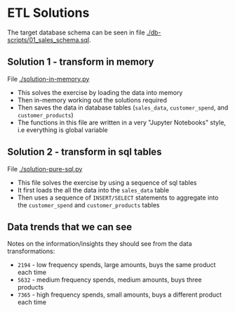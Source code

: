 # ETL Solutions

The target database schema can be seen in file [./db-scripts/01_sales_schema.sql](./db-scripts/01_sales_schema.sql).

## Solution 1 - transform in memory

File [./solution-in-memory.py](./solution-in-memory.py)

- This solves the exercise by loading the data into memory
- Then in-memory working out the solutions required
- Then saves the data in database tables (`sales_data`, `customer_spend`, and `customer_products`)
- The functions in this file are written in a very "Jupyter Notebooks" style, i.e everything is global variable

## Solution 2 - transform in sql tables

File [./solution-pure-sql.py](./solution-pure-sql.py)

- This file solves the exercise by using a sequence of sql tables
- It first loads the all the data into the `sales_data` table
- Then uses a sequence of `INSERT/SELECT` statements to aggregate into the `customer_spend` and `customer_products` tables

## Data trends that we can see

Notes on the information/insights they should see from the data transformations:

- `2194` - low frequency spends, large amounts, buys the same product each time
- `5632` - medium frequency spends, medium amounts, buys three products
- `7365` - high frequency spends, small amounts, buys a different product each time
